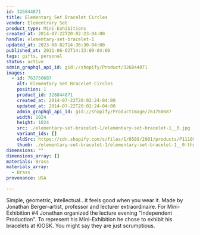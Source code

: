 ```yaml
---
id: 326844871
title: Elementary Set Bracelet Circles
vendor: Elementrary Set
product_type: Mini-Exhibitions
created_at: 2014-07-22T20:02:23-04:00
handle: elementary-set-bracelet-1
updated_at: 2023-08-02T14:36:30-04:00
published_at: 2011-06-02T14:33:00-04:00
tags: gifts, personal
status: active
admin_graphql_api_id: gid://shopify/Product/326844871
images:
  - id: 763750687
    alt: Elementary Set Bracelet Circles
    position: 1
    product_id: 326844871
    created_at: 2014-07-22T20:02:24-04:00
    updated_at: 2014-07-22T20:02:24-04:00
    admin_graphql_api_id: gid://shopify/ProductImage/763750687
    width: 1024
    height: 1024
    src: ./elementary-set-bracelet-1/elementary-set-bracelet-1__0.jpg
    variant_ids: []
    oldSrc: https://cdn.shopify.com/s/files/1/0589/2901/products/P1110933.jpeg?v=1406073744
    thumb: ./elementary-set-bracelet-1/elementary-set-bracelet-1__0-thumb.jpg
dimensions: ""
dimensions_array: []
materials: Brass
materials_array:
  - Brass
provenance: USA

---
```


Simple, geometric, intellectual...it feels good when you wear it. Made by Jonathan Berger-artist, professor and lecturer extraordinaire. For Mini-Exhibition #4 Jonathan organized the lecture evening "Independent Production". To represent his Mini-Exhibition he chose to exhibit his bracelets at KIOSK. You might say they are just scrumptious.